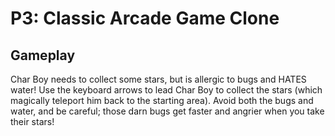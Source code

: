 # P3: Classic Arcade Game Clone

## Gameplay
Char Boy needs to collect some stars, but is allergic to bugs and HATES water! Use the keyboard arrows to lead Char Boy to collect the stars (which magically teleport him back to the starting area). Avoid both the bugs and water, and be careful; those darn bugs get faster and angrier when you take their stars!
